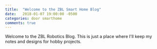 ```yaml
---
title:  "Welcome to the ZBL Smart Home Blog"
date:   2018-01-07 19:00:00 -0500
categories: door smarthome
comments: true
---
```

Welcome to the ZBL Robotics Blog. This is just a place where I'll keep my notes and designs for hobby projects.
